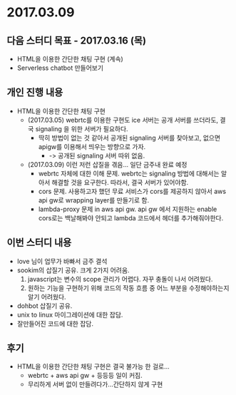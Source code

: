 # 2017.03.09

## 다음 스터디 목표 - 2017.03.16 (목)

* HTML을 이용한 간단한 채팅 구현 (계속)
* Serverless chatbot 만들어보기

## 개인 진행 내용

* HTML을 이용한 간단한 채팅 구현
  * (2017.03.05) webrtc를 이용한 구현도 ice 서버는 공개 서버를 쓰더라도, 결국 signaling 을 위한 서버가 필요하다.
    * 딱히 방법이 없는 것 같아서 공개된 signaling 서버를 찾아보고, 없으면 apigw를 이용해서 띄우는 방향으로 가자.
      * -> 공개된 signaling 서버 따위 없음.
  * (2017.03.09) 이런 저런 삽질을 겪음... 일단 금주내 완료 예정
    * webrtc 자체에 대한 이해 문제. webrtc는 signaling 방법에 대해서는 알아서 해결할 것을 요구한다.
      따라서, 결국 서버가 있어야함.
    * cors 문제. 사용하고자 했던 무료 서비스가 cors를 제공하지 않아서 aws api gw로 wrapping layer를 만들기로 함.
    * lambda-proxy 문제 in aws api gw. api gw 에서 지원하는 enable cors로는 백날해봐야 안되고 lambda 코드에서 헤더를 추가해줘야한다.

## 이번 스터디 내용

* love 님이 업무가 바빠서 금주 결석
* sookim의 삽질기 공유. 크게 2가지 어려움.
  1. javascript는 변수의 scope 관리가 어렵다. 자꾸 충돌이 나서 어려웠다.
  1. 원하는 기능을 구현하기 위해 코드의 작동 흐름 중 어느 부분을 수정해야하는지 알기 어려웠다.
* dohbot 삽질기 공유.
* unix to linux 마이그레이션에 대한 잡담.
* 잘만들어진 코드에 대한 잡담.

## 후기

* HTML을 이용한 간단한 채팅 구현은 결국 불가능 한 걸로...
  * webrtc + aws api gw + 등등등 일이 커짐.
  * 무리하게 서버 없이 만들려다가...간단하지 않게 구현